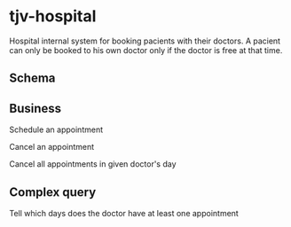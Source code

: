 # tjv-hospital

Hospital internal system for booking pacients with their doctors. A pacient can only be booked to his own doctor only if the doctor is free at that time.

## Schema

## Business

Schedule an appointment

Cancel an appointment

Cancel all appointments in given doctor's day

## Complex query

Tell which days does the doctor have at least one appointment


